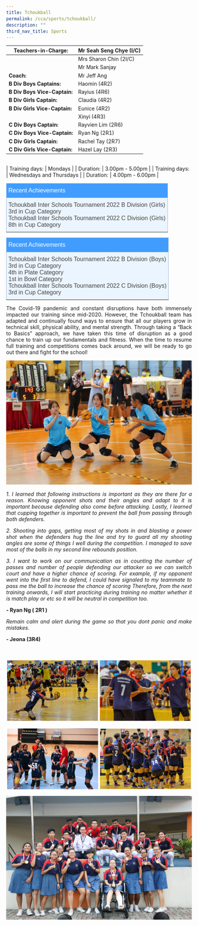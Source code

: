 ```yaml
---
title: Tchoukball
permalink: /cca/sports/tchoukball/
description: ""
third_nav_title: Sports
---
```

|  **Teachers-in-Charge:** | Mr Seah Seng Chye (I/C) | 
| -------- | -------- |
| |Mrs Sharon Chin (2I/C)  |
|  |  Mr Mark Sanjay |
|**Coach:** | Mr Jeff Ang|
|**B Div Boys Captains:** |Haomin (4R2) |
| **B Div Boys Vice-Captain:**|Rayius (4R6)|
|**B Div Girls Captain:** |Claudia (4R2)    |
| **B Div Girls Vice-Captain:** |Eunice (4R2) |
| | Xinyi (4R3) |
|**C Div Boys Captain:** |Rayvien Lim (2R6) |
| **C Div Boys Vice-Captain:**|Ryan Ng (2R1)|
|**C Div Girls Captain:** |Rachel Tay (2R7)   |
| **C Div Girls Vice-Captain:** |Hazel Lay (2R3) |
<br>
| Training days: | Mondays  |
| Duration: |  3.00pm - 5.00pm |
| Training days: | Wednesdays and Thursdays  |
| Duration: |  4.00pm - 6.00pm |
<br>
<style type="text/css">
.tg  {border-collapse:collapse;border-color:#9ABAD9;border-spacing:0;}
.tg td{background-color:#EBF5FF;border-color:#9ABAD9;border-style:solid;border-width:1px;color:#444;
  font-family:Arial, sans-serif;font-size:14px;overflow:hidden;padding:10px 5px;word-break:normal;}
.tg th{background-color:#409cff;border-color:#9ABAD9;border-style:solid;border-width:1px;color:#fff;
  font-family:Arial, sans-serif;font-size:14px;font-weight:normal;overflow:hidden;padding:10px 5px;word-break:normal;}
.tg .tg-3jrd{border-color:inherit;font-family:"Lucida Sans Unicode", "Lucida Grande", sans-serif !important;font-size:medium;
  text-align:left;vertical-align:top}
</style>
<table class="tg">
<thead>
  <tr>
    <th class="tg-3jrd">Recent Achievements<br></th>
  </tr>
</thead>
<tbody>
  <tr>
    <td class="tg-3jrd">Tchoukball Inter Schools Tournament 2022 B Division  (Girls)<br>3rd in Cup Category<br>Tchoukball Inter Schools Tournament 2022 C Division  (Girls)<br>8th in Cup Category </td>
		
  </tr>
</tbody>
</table>

<style type="text/css">
.tg  {border-collapse:collapse;border-color:#9ABAD9;border-spacing:0;}
.tg td{background-color:#EBF5FF;border-color:#9ABAD9;border-style:solid;border-width:1px;color:#444;
  font-family:Arial, sans-serif;font-size:14px;overflow:hidden;padding:10px 5px;word-break:normal;}
.tg th{background-color:#409cff;border-color:#9ABAD9;border-style:solid;border-width:1px;color:#fff;
  font-family:Arial, sans-serif;font-size:14px;font-weight:normal;overflow:hidden;padding:10px 5px;word-break:normal;}
.tg .tg-3jrd{border-color:inherit;font-family:"Lucida Sans Unicode", "Lucida Grande", sans-serif !important;font-size:medium;
  text-align:left;vertical-align:top}
</style>
<table class="tg">
<thead>
  <tr>
    <th class="tg-3jrd">Recent Achievements<br></th>
  </tr>
</thead>
<tbody>
  <tr>
    <td class="tg-3jrd">Tchoukball Inter Schools Tournament 2022 B Division  (Boys)<br>
			3rd in Cup Category<br>
			4th in Plate Category<br>
1st in Bowl Category<br>
			Tchoukball Inter Schools Tournament 2022 C Division  (Boys)<br>
			3rd in Cup Category</td>
  </tr>
</tbody>
</table>
<p style="text-align:justify">
The Covid-19 pandemic and constant disruptions have both immensely impacted our training since mid-2020. However, the Tchoukball team has adapted and continually found ways to ensure that all our players grow in technical skill, physical ability, and mental strength. Through taking a “Back to Basics” approach, we have taken this time of disruption as a good chance to train up our fundamentals and fitness. When the time to resume full training and competitions comes back around, we will be ready to go out there and fight for the school!</p>

![](/images/Cca/cca-tchoukball-02.jpg)

<p style="text-align:justify; font-style:italic">
1. I learned that following instructions is important as they are there for a reason.  Knowing opponent shots and their angles and adapt to it is important because defending also come before attacking.  Lastly, I learned that cupping together is important to prevent the ball from passing through both defenders. </p>

<p style="text-align:justify; font-style:italic">2. Shooting into gaps, getting most of my shots in and blasting a power shot when the defenders hug the line and try to guard all my shooting angles are some of things I well during the competition. I managed to save most of the balls in my second line rebounds position.  </p>

<p style="text-align:justify; font-style:italic">3. I want to work on our communication as in counting the number of passes and number of people defending our attacker so we can switch court and have a higher chance of scoring. For example, if my opponent went into the first line to defend, I could have signaled to my teammate to pass me the ball to increase the chance of scoring  Therefore, from the next training onwards, I will start practicing during training no matter whether it is match play or etc so it will be neutral in competition too.</p>

**- Ryan Ng ( 2R1 )**

 <p style="text-align:justify; font-style:italic">
Remain calm and alert during the game so that you dont panic and make mistakes. </p>

**- Jeona (3R4)**

<br>

![](/images/Cca/cca-tchoukball-03.jpg)

![](/images/Cca/cca-tchoukball-04.jpg)

![](/images/Cca/cca-tchoukball-05.jpg)